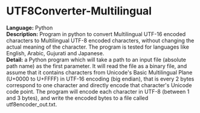 # UTF8Converter-Multilingual
<b>Language:</b> Python<br/>
<b>Description:</b> Program in python to convert Multilingual UTF-16 encoded characters to Multilingual UTF-8 encoded characters, without changing the actual meaning of the character. The program is tested for languages like English, Arabic, Gujurati and Japanese.<br/>
<b>Detail:</b> a Python program which will take a path to an input file (absolute path name) as the first parameter. It will read the file as a binary file, and assume that it contains characters from Unicode's Basic Multilingual Plane (U+0000 to U+FFFF) in UTF-16 encoding (big endian), that is every 2 bytes correspond to one character and directly encode that character's Unicode code point. The program will encode each character in UTF-8 (between 1 and 3 bytes), and write the encoded bytes to a file called utf8encoder_out.txt.
